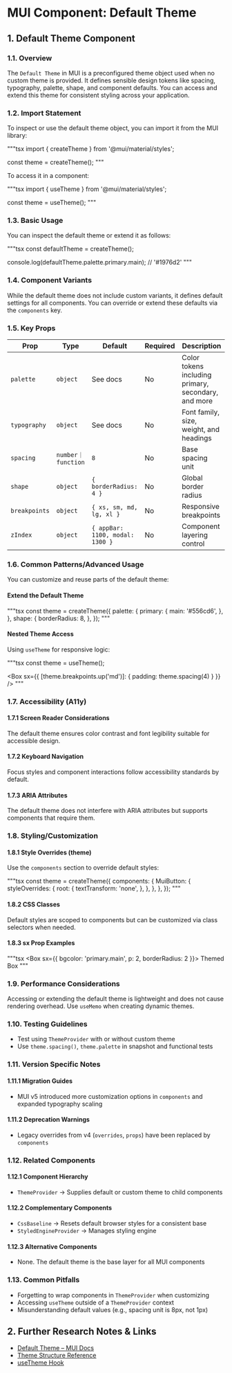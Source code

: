 # MUI Component: Default Theme

## 1. Default Theme Component

### 1.1. Overview
The `Default Theme` in MUI is a preconfigured theme object used when no custom theme is provided. It defines sensible design tokens like spacing, typography, palette, shape, and component defaults. You can access and extend this theme for consistent styling across your application.

### 1.2. Import Statement
To inspect or use the default theme object, you can import it from the MUI library:

"""tsx
import { createTheme } from '@mui/material/styles';

const theme = createTheme();
"""

To access it in a component:

"""tsx
import { useTheme } from '@mui/material/styles';

const theme = useTheme();
"""

### 1.3. Basic Usage
You can inspect the default theme or extend it as follows:

"""tsx
const defaultTheme = createTheme();

console.log(defaultTheme.palette.primary.main); // '#1976d2'
"""

### 1.4. Component Variants
While the default theme does not include custom variants, it defines default settings for all components. You can override or extend these defaults via the `components` key.

### 1.5. Key Props

| Prop | Type | Default | Required | Description |
|------|------|---------|----------|-------------|
| `palette` | `object` | See docs | No | Color tokens including primary, secondary, and more |
| `typography` | `object` | See docs | No | Font family, size, weight, and headings |
| `spacing` | `number｜function` | `8` | No | Base spacing unit |
| `shape` | `object` | `{ borderRadius: 4 }` | No | Global border radius |
| `breakpoints` | `object` | `{ xs, sm, md, lg, xl }` | No | Responsive breakpoints |
| `zIndex` | `object` | `{ appBar: 1100, modal: 1300 }` | No | Component layering control |

### 1.6. Common Patterns/Advanced Usage
You can customize and reuse parts of the default theme:

#### Extend the Default Theme

"""tsx
const theme = createTheme({
  palette: {
    primary: {
      main: '#556cd6',
    },
  },
  shape: {
    borderRadius: 8,
  },
});
"""

#### Nested Theme Access

Using `useTheme` for responsive logic:

"""tsx
const theme = useTheme();

<Box sx={{ [theme.breakpoints.up('md')]: { padding: theme.spacing(4) } }} />
"""

### 1.7. Accessibility (A11y)

#### 1.7.1 Screen Reader Considerations
The default theme ensures color contrast and font legibility suitable for accessible design.

#### 1.7.2 Keyboard Navigation
Focus styles and component interactions follow accessibility standards by default.

#### 1.7.3 ARIA Attributes
The default theme does not interfere with ARIA attributes but supports components that require them.

### 1.8. Styling/Customization

#### 1.8.1 Style Overrides (theme)
Use the `components` section to override default styles:

"""tsx
const theme = createTheme({
  components: {
    MuiButton: {
      styleOverrides: {
        root: {
          textTransform: 'none',
        },
      },
    },
  },
});
"""

#### 1.8.2 CSS Classes
Default styles are scoped to components but can be customized via class selectors when needed.

#### 1.8.3 sx Prop Examples

"""tsx
<Box sx={{ bgcolor: 'primary.main', p: 2, borderRadius: 2 }}>
  Themed Box
</Box>
"""

### 1.9. Performance Considerations
Accessing or extending the default theme is lightweight and does not cause rendering overhead. Use `useMemo` when creating dynamic themes.

### 1.10. Testing Guidelines
- Test using `ThemeProvider` with or without custom theme
- Use `theme.spacing()`, `theme.palette` in snapshot and functional tests

### 1.11. Version Specific Notes

#### 1.11.1 Migration Guides
- MUI v5 introduced more customization options in `components` and expanded typography scaling

#### 1.11.2 Deprecation Warnings
- Legacy overrides from v4 (`overrides`, `props`) have been replaced by `components`

### 1.12. Related Components

#### 1.12.1 Component Hierarchy
- `ThemeProvider` → Supplies default or custom theme to child components

#### 1.12.2 Complementary Components
- `CssBaseline` → Resets default browser styles for a consistent base
- `StyledEngineProvider` → Manages styling engine

#### 1.12.3 Alternative Components
- None. The default theme is the base layer for all MUI components

### 1.13. Common Pitfalls
- Forgetting to wrap components in `ThemeProvider` when customizing
- Accessing `useTheme` outside of a `ThemeProvider` context
- Misunderstanding default values (e.g., spacing unit is 8px, not 1px)

## 2. Further Research Notes & Links
- [Default Theme – MUI Docs](https://mui.com/material-ui/customization/default-theme/)
- [Theme Structure Reference](https://mui.com/material-ui/customization/theming/#theme-structure)
- [useTheme Hook](https://mui.com/material-ui/customization/theming/#use-theme)

